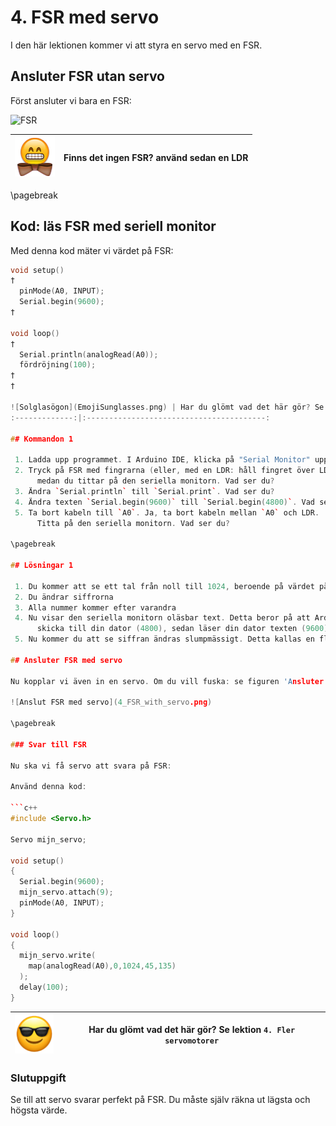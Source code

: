 # 4. FSR med servo

I den här lektionen kommer vi att styra en servo med en FSR.

## Ansluter FSR utan servo

Först ansluter vi bara en FSR:

![FSR](4_FSR_with_servo_without_servo.png)

![Bowtie](EmojiBowtie.png) | Finns det ingen FSR? använd sedan en LDR
:-------------:|:----------------------------------------: 

\pagebreak

## Kod: läs FSR med seriell monitor

Med denna kod mäter vi värdet på FSR:

```c++
void setup()
†
  pinMode(A0, INPUT);
  Serial.begin(9600);
†

void loop()
†
  Serial.println(analogRead(A0));
  fördröjning(100);
†
†

![Solglasögon](EmojiSunglasses.png) | Har du glömt vad det här gör? Se lektion `9. LDR`
:-------------:|:----------------------------------------: 

## Kommandon 1

 1. Ladda upp programmet. I Arduino IDE, klicka på "Serial Monitor" uppe till höger. Vad ser du?
 2. Tryck på FSR med fingrarna (eller, med en LDR: håll fingret över LDR)
      medan du tittar på den seriella monitorn. Vad ser du?
 3. Ändra `Serial.println` till `Serial.print`. Vad ser du?
 4. Ändra texten `Serial.begin(9600)` till `Serial.begin(4800)`. Vad ser du? Varför?
 5. Ta bort kabeln till `A0`. Ja, ta bort kabeln mellan `A0` och LDR.
      Titta på den seriella monitorn. Vad ser du?

\pagebreak

## Lösningar 1

 1. Du kommer att se ett tal från noll till 1024, beroende på värdet på FSR
 2. Du ändrar siffrorna
 3. Alla nummer kommer efter varandra
 4. Nu visar den seriella monitorn oläsbar text. Detta beror på att Arduino är långsammare att texta
      skicka till din dator (4800), sedan läser din dator texten (9600)
 5. Nu kommer du att se siffran ändras slumpmässigt. Detta kallas en flytande ingång

## Ansluter FSR med servo

Nu kopplar vi även in en servo. Om du vill fuska: se figuren 'Ansluter FSR med servo'.

![Anslut FSR med servo](4_FSR_with_servo.png)

\pagebreak

### Svar till FSR

Nu ska vi få servo att svara på FSR:

Använd denna kod:

```c++
#include <Servo.h>

Servo mijn_servo;

void setup() 
{
  Serial.begin(9600);
  mijn_servo.attach(9);
  pinMode(A0, INPUT);
}

void loop()
{
  mijn_servo.write(
    map(analogRead(A0),0,1024,45,135)
  );
  delay(100);
}
```

![Solglasögon](EmojiSunglasses.png) | Har du glömt vad det här gör? Se lektion `4. Fler servomotorer`
:-------------:|:----------------------------------------: 

### Slutuppgift

Se till att servo svarar perfekt på FSR.
Du måste själv räkna ut lägsta och högsta värde.
